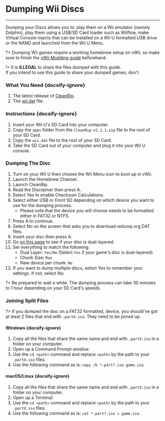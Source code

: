 # Dumping Wii Discs
---
Dumping your Discs allows you to: play them on a Wii emulator (namely Dolphin), play them using a USB/SD Card loader such as Wiiflow, make Virtual Console injects that can be installed on a Wii U formatted USB drive or the NAND and launched from the Wii U Menu.

?> Dumping Wii games require a working homebrew setup on vWii, so make sure to finish the [vWii Modding guide](vwii-modding) beforehand.

!> It is **ILLEGAL** to share the files dumped with this guide.  
If you intend to use this guide to share your dumped games, don't.

### What You Need {docsify-ignore}

1. The latest release of [CleanRip](https://github.com/emukidid/cleanrip/releases/download/2.1.1/CleanRip-v2.1.1.zip).
1. The [wii.dat](https://github.com/emukidid/cleanrip/releases/download/2.1.1/wii.dat) file.

### Instructions {docsify-ignore}

1. Insert your Wii U's SD Card into your computer.
1. Copy the `apps` folder from the `CleanRip-v2.1.1.zip` file to the root of your SD Card.
1. Copy the `wii.dat` file to the root of your SD Card.
1. Take the SD Card out of your computer and plug it into your Wii U console.

### Dumping The Disc

1. Turn on your Wii U then choose the Wii Menu icon to boot up in vWii.
1. Launch the Homebrew Channel.
1. Launch CleanRip.
1. Read the Disclaimer then press A.
1. Select Yes to enable Checksum Calculations.
1. Select either USB or Front SD depending on which device you want to use for the dumping process.
    - Please note that the device you will choose needs to be formatted either in FAT32 or NTFS.
1. Press A to continue.
1. Select No on the screen that asks you to download redump.org DAT files.
1. Insert your disc then press A.
1. Go [on this page](https://wiki.dolphin-emu.org/index.php?title=Category:Dual_Layer_Disc_games) to see if your disc is dual-layered.
1. Set everything to match the following:
    - Dual Layer: `Yes/No` (Select `Yes` if your game's disc is dual-layered)
    - Chunk Size: `Max`
    - New device per chunk: `No`
1. If you want to dump multiple discs, select Yes to remember your settings. If not, select No.

?> Be prepared to wait a while. The dumping process can take 30 minutes to 1 hour depending on your SD Card's speeds.

### Joining Split Files

?> If you dumped the disc on a FAT32 formatted, device, you should've got at least 2 files that end with `.partX.iso`. They need to be joined up.

#### Windows {docsify-ignore}

1. Copy all the files that share the same name and end with `.partX.iso` in a folder on your computer.
1. Open up a Command Prompt window.
1. Use the `cd <path>` command and replace `<path>` by the path to your `.partX.iso` files.
1. Use the following command as is: `copy /b *.part?.iso game.iso`.

#### macOS/Linux {docsify-ignore}

1. Copy all the files that share the same name and end with `.partX.iso` in a folder on your computer.
1. Open up a Terminal.
1. Use the `cd <path>` command and replace `<path>` by the path to your `.partX.iso` files.
1. Use the following command as is: `cat *.part?.iso > game.iso`.
